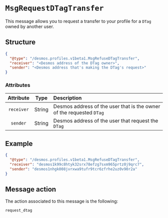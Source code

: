 # `MsgRequestDTagTransfer`
This message allows you to request a transfer to your profile for a `DTag` owned by another user.

## Structure
````json
{
  "@type": "/desmos.profiles.v1beta1.MsgRefuseDTagTransfer",
  "receiver": "<Desmos address of the DTag owner>",
  "sender": "<Desmos address that's making the DTag's request>"
}
````

### Attributes
| Attribute | Type | Description |
| :-------: | :----: | :-------- |
| `receiver`  | String | Desmos address of the user that is the owner of the requested `DTag` |
| `sender`| String | Desmos address of the user that request the `DTag` |

## Example

````json
{
  "@type": "/desmos.profiles.v1beta1.MsgRefuseDTagTransfer",
  "receiver": "desmos1k99c8htyk32srx78efzg7sxm965prtz0j9qrc7",
  "sender": "desmos1nhgk008jvrxwa9tufr9tcr6zfrhe2uz0v90r2a"
}
````

## Message action
The action associated to this message is the following:

```
request_dtag
```

